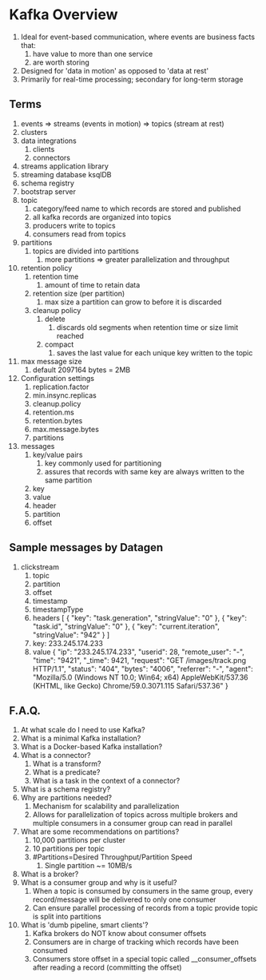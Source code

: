# Kafka Overview

1. Ideal for event-based communication, where events are business facts that:
   1. have value to more than one service
   1. are worth storing
1. Designed for 'data in motion' as opposed to 'data at rest'
1. Primarily for real-time processing; secondary for long-term storage

## Terms

1. events => streams (events in motion) => topics (stream at rest)
1. clusters
1. data integrations
   1. clients
   1. connectors
1. streams application library
1. streaming database ksqlDB
1. schema registry
1. bootstrap server
1. topic
   1. category/feed name to which records are stored and published
   1. all kafka records are organized into topics
   1. producers write to topics
   1. consumers read from topics
1. partitions
   1. topics are divided into partitions
      1. more partitions => greater parallelization and throughput
1. retention policy
   1. retention time
      1. amount of time to retain data
   1. retention size (per partition)
      1. max size a partition can grow to before it is discarded
   1. cleanup policy
      1. delete
         1. discards old segments when retention time or size limit reached
      1. compact
         1. saves the last value for each unique key written to the topic
1. max message size
   1. default 2097164 bytes = 2MB
1. Configuration settings
   1. replication.factor
   1. min.insync.replicas
   1. cleanup.policy
   1. retention.ms
   1. retention.bytes
   1. max.message.bytes
   1. partitions
1. messages
   1. key/value pairs
      1. key commonly used for partitioning
      1. assures that records with same key are always written to the same partition
   1. key
   1. value
   1. header
   1. partition
   1. offset

## Sample messages by Datagen

1. clickstream
   1. topic
   1. partition
   1. offset
   1. timestamp
   1. timestampType
   1. headers
      [
      {
      "key": "task.generation",
      "stringValue": "0"
      },
      {
      "key": "task.id",
      "stringValue": "0"
      },
      {
      "key": "current.iteration",
      "stringValue": "942"
      }
      ]
   1. key: 233.245.174.233
   1. value
      {
      "ip": "233.245.174.233",
      "userid": 28,
      "remote_user": "-",
      "time": "9421",
      "\_time": 9421,
      "request": "GET /images/track.png HTTP/1.1",
      "status": "404",
      "bytes": "4006",
      "referrer": "-",
      "agent": "Mozilla/5.0 (Windows NT 10.0; Win64; x64) AppleWebKit/537.36 (KHTML, like Gecko) Chrome/59.0.3071.115 Safari/537.36"
      }

## F.A.Q.

1. At what scale do I need to use Kafka?
1. What is a minimal Kafka installation?
1. What is a Docker-based Kafka installation?
1. What is a connector?
   1. What is a transform?
   1. What is a predicate?
   1. What is a task in the context of a connector?
1. What is a schema registry?
1. Why are partitions needed?
   1. Mechanism for scalability and parallelization
   1. Allows for parallelization of topics across multiple brokers and multiple consumers in a consumer group can read in parallel
1. What are some recommendations on partitions?
   1. 10,000 partitions per cluster
   1. 10 partitions per topic
   1. #Partitions=Desired Throughput/Partition Speed
      1. Single partition ~= 10MB/s
1. What is a broker?
1. What is a consumer group and why is it useful?
   1. When a topic is consumed by consumers in the same group, every record/message will be delivered to only one consumer
   1. Can ensure parallel processing of records from a topic provide topic is split into partitions
1. What is 'dumb pipeline, smart clients'?
   1. Kafka brokers do NOT know about consumer offsets
   1. Consumers are in charge of tracking which records have been consumed
   1. Consumers store offset in a special topic called \_\_consumer_offsets after reading a record (committing the offset)
